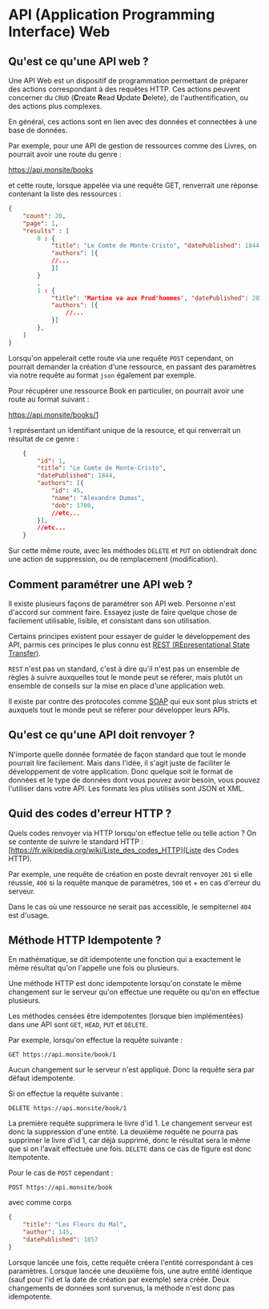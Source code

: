 # API (Application Programming Interface) Web

## Qu'est ce qu'une API web ?

Une API Web est un dispositif de programmation permettant de préparer des actions correspondant à des requêtes HTTP. 
Ces actions peuvent concerner du `CRUD` (**C**reate **R**ead **U**pdate **D**elete), de l'authentification, ou des actions plus complexes. 

En général, ces actions sont en lien avec des données et connectées à une base de données. 

Par exemple, pour une API de gestion de ressources comme des Livres, on pourrait avoir une route du genre :

https://api.monsite/books

et cette route, lorsque appelée via une requête GET, renverrait une réponse contenant la liste des ressources : 

```json
{
    "count": 20,
    "page": 1,
    "results" : [
        0 : { 
            "title": "Le Comte de Monte-Cristo", "datePublished": 1844, 
            "authors": [{
            //...
            }]
        }
        ,
        1 : { 
            "title": 'Martine va aux Prud'hommes', "datePublished": 2014, 
            "authors": [{
                //...
            }]
        },
    ]
}
```

Lorsqu'on appelerait cette route via une requête `POST` cependant, on pourrait demander la création d'une ressource, en passant des paramètres via notre requête au format `json` également par exemple. 

Pour récupérer une ressource Book en particulier, on pourrait avoir une route au format suivant :

https://api.monsite/books/1

1 représentant un identifiant unique de la resource, et qui renverrait un résultat de ce genre : 

```json
    { 
        "id": 1, 
        "title": "Le Comte de Monte-Cristo", 
        "datePublished": 1844, 
        "authors": [{
            "id": 45,
            "name": "Alexandre Dumas",
            "dob": 1700,
            //etc...
        }],
        //etc...
    }
```

Sur cette même route, avec les méthodes `DELETE` et `PUT` on obtiendrait donc une action de suppression, ou de remplacement (modification).

## Comment paramétrer une API web ? 

Il existe plusieurs façons de paramétrer son API web. Personne n'est d'accord sur comment faire. Essayez juste de faire quelque chose de facilement utilisable, lisible, et consistant dans son utilisation. 

Certains principes existent pour essayer de guider le développement des API, parmis ces principes le plus connu est [REST (REpresentational State Transfer)](https://fr.wikipedia.org/wiki/Representational_state_transfer).

`REST` n'est pas un standard, c'est à dire qu'il n'est pas un ensemble de règles à suivre auxquelles tout le monde peut se réferer, mais plutôt un ensemble de conseils sur la mise en place d'une application web. 

Il existe par contre des protocoles comme [SOAP](https://fr.wikipedia.org/wiki/SOAP) qui eux sont plus stricts et auxquels tout le monde peut se réferer pour développer leurs APIs. 

## Qu'est ce qu'une API doit renvoyer ? 

N'importe quelle donnée formatée de façon standard que tout le monde pourrait lire facilement. Mais dans l'idée, il s'agit juste de faciliter le développement de votre application. Donc quelque soit le format de données et le type de données dont vous pouvez avoir besoin, vous pouvez l'utiliser dans votre API. 
Les formats les plus utilisés sont JSON et XML.

## Quid des codes d'erreur HTTP ?

Quels codes renvoyer via HTTP lorsqu'on effectue telle ou telle action ? 
On se contente de suivre le standard HTTP : [https://fr.wikipedia.org/wiki/Liste_des_codes_HTTP](Liste des Codes HTTP).

Par exemple, une requête de création en poste devrait renvoyer `201` si elle réussie, `400` si la requête manque de paramètres, `500` et + en cas d'erreur du serveur.

Dans le cas où une ressource ne serait pas accessible, le sempiternel `404` est d'usage. 

## Méthode HTTP Idempotente ?

En mathématique, se dit idempotente une fonction qui a exactement le même résultat qu'on l'appelle une fois ou plusieurs.

Une méthode HTTP est donc idempotente lorsqu'on constate le même changement sur le serveur qu'on effectue une requête ou qu'on en effectue plusieurs. 

Les méthodes censées être idempotentes (lorsque bien implémentées) dans une API sont `GET`, `HEAD`, `PUT` et `DELETE`.

Par exemple, lorsqu'on effectue la requête suivante : 

```
GET https://api.monsite/book/1
```

Aucun changement sur le serveur n'est appliqué. Donc la requête sera par défaut idempotente. 

Si on effectue la requête suivante :

```
DELETE https://api.monsite/book/1
```
La première requête supprimera le livre d'id 1. Le changement serveur est donc la suppression d'une entité. 
La deuxième requête ne pourra pas supprimer le livre d'id 1, car déjà supprimé, donc le résultat sera le même que si on l'avait effectuée une fois. `DELETE` dans ce cas de figure est donc itempotente. 

Pour le cas de `POST` cependant : 

```
POST https://api.monsite/book
```
avec comme corps
```json
{
    "title": "Les Fleurs du Mal",
    "author": 145,
    "datePublished": 1857
}
```
Lorsque lancée une fois, cette requête créera l'entité correspondant à ces paramètres.
Lorsque lancée une deuxième fois, une autre entité identique (sauf pour l'id et la date de création par exemple) sera créée. 
Deux changements de données sont survenus, la méthode n'est donc pas idempotente. 